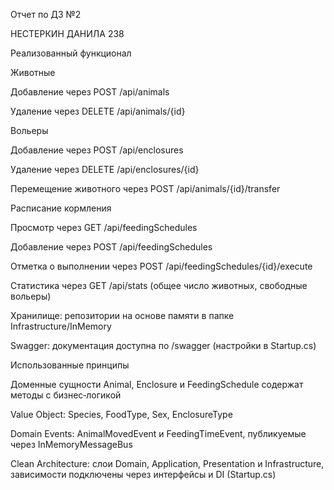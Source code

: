 Отчет по ДЗ №2

НЕСТЕРКИН ДАНИЛА 238

Реализованный функционал

Животные

Добавление через POST /api/animals

Удаление через DELETE /api/animals/{id}

Вольеры

Добавление через POST /api/enclosures

Удаление через DELETE /api/enclosures/{id}

Перемещение животного через POST /api/animals/{id}/transfer

Расписание кормления

Просмотр через GET /api/feedingSchedules

Добавление через POST /api/feedingSchedules

Отметка о выполнении через POST /api/feedingSchedules/{id}/execute

Статистика через GET /api/stats (общее число животных, свободные вольеры)

Хранилище: репозитории на основе памяти в папке Infrastructure/InMemory

Swagger: документация доступна по /swagger (настройки в Startup.cs)

Использованные принципы

Доменные сущности Animal, Enclosure и FeedingSchedule содержат методы с бизнес‑логикой

Value Object: Species, FoodType, Sex, EnclosureType

Domain Events: AnimalMovedEvent и FeedingTimeEvent, публикуемые через InMemoryMessageBus

Clean Architecture: слои Domain, Application, Presentation и Infrastructure, зависимости подключены через интерфейсы и DI (Startup.cs)

